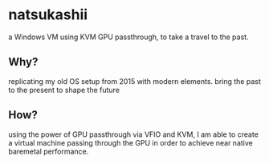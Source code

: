 # natsukashii
a Windows VM using KVM GPU passthrough, to take a travel to the past.

## Why?
replicating my old OS setup from 2015 with modern elements.
bring the past to the present to shape the future

## How?
using the power of GPU passthrough via VFIO and KVM, I am able to create a virtual machine passing through the GPU in order to achieve near native baremetal performance.

